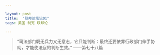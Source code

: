 ```yaml
---

layout: post
title:  "联邦论笔记01"
tags: 美国 制宪 联邦论

---
```



> “司法部门既无兵力又无意志，它只能判断：最终还要依靠行政部门伸手协助，才能使法庭的判断生效。” ——第七十八篇
